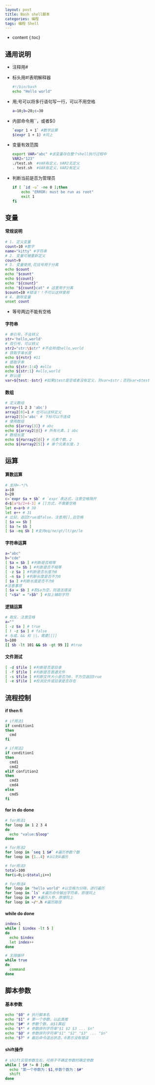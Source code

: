 ```yaml
---
layout: post
title: Bash shell脚本
categories: 编程
tags: 编程 Shell
---
```


* content
{:toc}
## 通用说明

* 注释用#

* 标头用#!表明解释器

  ```bash
  #!/bin/bash
  echo "Hello world"
  ```

* 用;号可以将多行语句写一行，可以不用空格

  ```bash
  a=10;b=20;c=30
  ```

* 内部命令用``，或者$()

  ```bash
  `expr 1 + 1` #数学运算
  $(expr 1 + 1) #同上
  ```

* 变量有效范围

  ```bash
  export VAR="abc" #该变量存在整个shell执行过程中
  VAR2="123"
  ./test.sh  #VAR有定义，VAR2无定义
  . test.sh  #VAR有定义，VAR2有定义
  ```

* 判断当前是否为管理员

  ```bash
  if [ `id -u` -ne 0 ];then
      echo "ERROR: must be run as root"
      exit 1
  fi
  ```

  



## 变量

#### 常规说明

```bash
# 1. 定义变量
count=10 #数字
name="kitty" #字符串
# 2. 变量可被重新定义
count=9
# 3. 变量使用,花括号用于分离
echo $count
echo "$count"
echo ${count}
echo "${count}"
echo "${count}cat" # 这里用于分离
$count=10 #错误！！不可以这样使用
# 4. 删除变量
unset count
```

* 等号两边不能有空格

#### 字符串

```bash
# 单引号，不会转义
str='hello,world'
# 双引号，可以转义
str2="str:\$str" #不会转成hello,world
# 获取字串长度
echo ${#str} #11
# 提取字串
echo ${str:1:4} #ello
echo ${str:1} #ello,world
# 默认值
var=${test:-$str} #如果$test是空或者没有定义，则var=$str；否则var=$test
```

#### 数组

```bash
# 定义数组
array=(1 2 3 'abc')
array2[0]=1 # 也可以这样定义
array2[5]='abc' # 下标可以不连续
# 使用数组
echo ${array[3]} # abc
echo ${array2[@]} # 所有元素，1 abc
# 数组长度
echo ${#array2[@]} # 元素个数，2
echo ${#array2[5]} # 单个元素长度，3
```

## 运算

#### 算数运算

```bash
# 支持+-*/%
a=10
b=20
c=`expr $a + $b` # `expr`表达式，注意空格隔开
d=$[a*b/2+4-3] # []方式，不需要空格
let e=a+b # 30
let e++ # 31
# 比较，返回true或false，注意用[],且空格
[ $a == $b ]
[ $a != $b ]
[ $a -eq $b ] #支持eq/ne/gt/lt/ge/le
```

#### 字符串运算

```bash
a="abc"
b="cde"
[ $a = $b ] #判断是否相等
[ $a != $b ] #判断是否不相等
[ -z $a ] #判断是否长度为0
[ -n $a ] #判断长度是否不为0
[ $a ] #判断长度是否不为0
#注意事项
[ $a = $b ] #若$a为空，则语法错误
[ "x$a" = "x$b" ] #加上辅助字符
```

#### 逻辑运算

```bash
# 取反，注意空格
a=""
[ -z $a ] # true
[ ! -z $a ] # false
# 与或，&& 和 ||，需要[[]]
b=100
[[ $b -lt 101 && $b -gt 99 ]] #true
```

#### 文件测试

```bash
[ -d $file ] #判断是否是目录
[ -f $file ] #判断是否普通文件
[ -s $file ] #判断文件大小是否为0，不为空返回true
[ -e $file ] #检测文件或目录是否存在
```

## 流程控制

#### if then fi

```bash
# if用法1
if condition1
then
  cmd
fi

# if用法2
if condition1
then
  cmd1
  cmd2
elif confition2
then
  cmd3
  cmd4
else
  cmd5
fi
```

#### for in do done

```bash
# for用法1
for loop in 1 2 3 4
do
  echo "value:$loop"
done

# for用法2 
for loop in `seq 1 $#` #遍历参数个数
for loop in {1..4} #从1到4遍历

# for用法3
total=100
for(i=0;i<$total;i++)

# for用法4
for loop in "hello world" #以空格为分隔，进行遍历
for loop in `ls` #遍历命令输出字符串，原理同上
for loop in $* #遍历入参，原理同上
for loop in ~/*.h #遍历路径
```

#### while do done

```bash
index=1
while [ $index -lt 5 ]
do
  echo $index
  let index++
done

# 无限循环
while true
do
  command
done
```

## 脚本参数

#### 基本参数

```bash
echo "$0" # 执行脚本名
echo "$1" # 第一个参数，以此类推
echo "$#" # 参数个数，从$1算起
echo "$*" # 参数排列字符串"$1 $2 $3 ... $n"
echo "$@" # 参数排列字符串"$1" "$2" "$3" ... "$n"
echo "$?" # 最后命令退出状态，0表示没有错误
```

#### shift操作

```bash
# shift实现参数左右，可用于不确定参数时确定参数
while [ $# != 0 ];do  
  echo "第一个参数为：$1,参数个数为：$#"  
  shift  
done 
```

